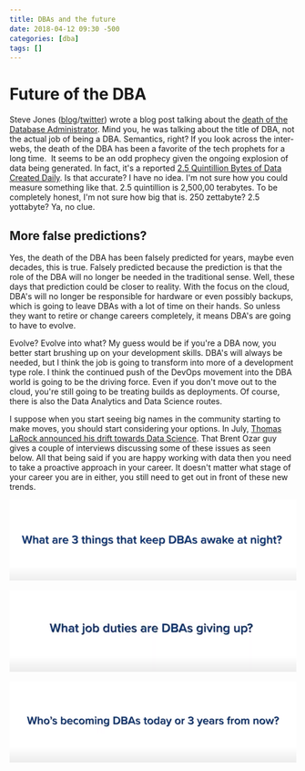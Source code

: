 ```yaml
---
title: DBAs and the future
date: 2018-04-12 09:30 -500
categories: [dba]
tags: []
---
```


# Future of the DBA

Steve Jones ([blog](https://voiceofthedba.com/)/[twitter](https://twitter.com/way0utwest)) wrote a blog post talking about the [death of the Database Administrator](https://voiceofthedba.com/2018/04/04/is-the-dba-title-dying/). Mind you, he was talking about the title of DBA, not the actual job of being a DBA. Semantics, right? If you look across the inter-webs, the death of the DBA has been a favorite of the tech prophets for a long time.  It seems to be an odd prophecy given the ongoing explosion of data being generated. In fact, it's a reported [2.5 Quintillion Bytes of Data Created Daily](http://www.vcloudnews.com/every-day-big-data-statistics-2-5-quintillion-bytes-of-data-created-daily/). Is that accurate? I have no idea. I'm not sure how you could measure something like that. 2.5 quintillion is 2,500,00 terabytes. To be completely honest, I'm not sure how big that is. 250 zettabyte? 2.5 yottabyte? Ya, no clue.

## More false predictions?

Yes, the death of the DBA has been falsely predicted for years, maybe even decades, this is true. Falsely predicted because the prediction is that the role of the DBA will no longer be needed in the traditional sense. Well, these days that prediction could be closer to reality. With the focus on the cloud, DBA's will no longer be responsible for hardware or even possibly backups, which is going to leave DBAs with a lot of time on their hands. So unless they want to retire or change careers completely, it means DBA's are going to have to evolve.

Evolve? Evolve into what? My guess would be if you're a DBA now, you better start brushing up on your development skills. DBA's will always be needed, but I think the job is going to transform into more of a development type role. I think the continued push of the DevOps movement into the DBA world is going to be the driving force. Even if you don't move out to the cloud, you're still going to be treating builds as deployments. Of course, there is also the Data Analytics and Data Science routes.

I suppose when you start seeing big names in the community starting to make moves, you should start considering your options. In July, [Thomas LaRock announced his drift towards Data Science](https://thomaslarock.com/2017/07/why-im-learning-data-science/). That Brent Ozar guy gives a couple of interviews discussing some of these issues as seen below. All that being said if you are happy working with data then you need to take a proactive approach in your career. It doesn't matter what stage of your career you are in either, you still need to get out in front of these new trends.

[![3 things that keep DBAs awake?](/assets/images/3-things.png)](https://www.youtube.com/watch?v=qmY1pTo3mkA)

[![What job duties are DBAs giving up?](/assets/images/dbas-giving-up.png)](https://www.youtube.com/watch?v=s5GEDm_z75g)

[![Who's becoming a DBA?](/assets/images/3-years-from-now.png)](https://www.youtube.com/watch?v=zxB-ro4wstA)